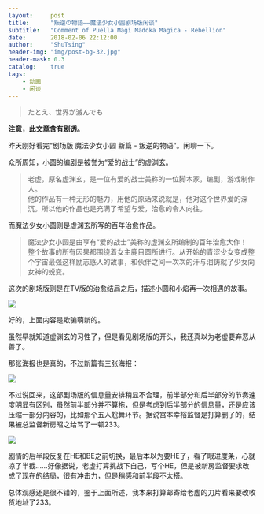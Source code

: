 ```yaml
---
layout:     post
title:      "叛逆の物語——魔法少女小圆剧场版闲谈"
subtitle:   "Comment of Puella Magi Madoka Magica - Rebellion"
date:       2018-02-06 22:12:00
author:     "ShuTsing"
header-img: "img/post-bg-32.jpg"
header-mask: 0.3
catalog:    true
tags:
    - 动画
    - 闲谈
---
```


> たとえ、世界が滅んでも

**注意，此文章含有剧透。**

昨天刚好看完“剧场版 魔法少女小圆 新篇 - 叛逆的物语”。闲聊一下。

众所周知，小圆的编剧是被誉为“爱的战士”的虚渊玄。

> 老虚，原名虚渊玄，是一位有爱的战士美称的一位脚本家，编剧，游戏制作人。  
> 他的作品有一种无形的魅力，用他的原话来说就是，他对这个世界爱的深沉。所以他的作品也是充满了希望与爱，治愈的令人向往。

而魔法少女小圆则是虚渊玄所写的百年治愈作品。

> 魔法少女小圆是由享有“爱的战士”美称的虚渊玄所编制的百年治愈大作！   
> 整个故事的所有因果都围绕着女主鹿目圆所进行。从开始的青涩少女变成整个宇宙最强这样励志感人的故事，和伙伴之间一次次的汗与泪铸就了少女向女神的蜕变。

这次的剧场版则是在TV版的治愈结局之后，描述小圆和小焰再一次相遇的故事。

![](http://i1.bvimg.com/630678/a586204248987798s.jpg)

好的，上面内容是欺骗萌新的。

虽然早就知道虚渊玄的习性了，但是看见剧场版的开头，我还真以为老虚要弃恶从善了。

那张海报也是真的，不过新篇有三张海报：

![](http://i1.bvimg.com/630678/0d3bff5cc17d61afs.jpg)

不过说回来，这部剧场版的信息量安排稍显不合理，前半部分和后半部分的节奏速度明显有区别，虽然前半部分并不算拖，但是考虑到后半部分的信息量，还是应该压缩一部分内容的，比如那个五人尬舞环节。据说宫本幸裕监督是打算删了的，结果被总监督新房昭之给骂了一顿233。

![](http://i1.bvimg.com/630678/a2b95aca719c6f5cs.png)

剧情的后半段反复在HE和BE之前切换，最后本以为要HE了，看了眼进度条，心就凉了半截……好像据说，老虚打算挑战下自己，写个HE，但是被新房监督要求改成了现在的结局，很有冲击力，但是稍感和前半段不太搭。

总体观感还是很不错的，鉴于上面所述，我本来打算邮寄给老虚的刀片看来要改收货地址了233。
